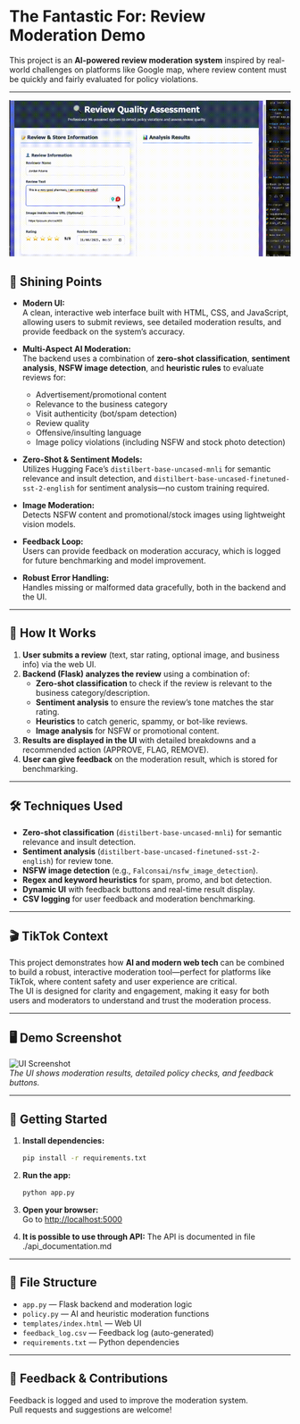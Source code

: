 # The Fantastic For: Review Moderation Demo

This project is an **AI-powered review moderation system** inspired by real-world challenges on platforms like Google map, where review content must be quickly and fairly evaluated for policy violations.

---

![Demo GIF](output.gif)

## 🌟 Shining Points

- **Modern UI:**  
  A clean, interactive web interface built with HTML, CSS, and JavaScript, allowing users to submit reviews, see detailed moderation results, and provide feedback on the system’s accuracy.

- **Multi-Aspect AI Moderation:**  
  The backend uses a combination of **zero-shot classification**, **sentiment analysis**, **NSFW image detection**, and **heuristic rules** to evaluate reviews for:
  - Advertisement/promotional content
  - Relevance to the business category
  - Visit authenticity (bot/spam detection)
  - Review quality
  - Offensive/insulting language
  - Image policy violations (including NSFW and stock photo detection)

- **Zero-Shot & Sentiment Models:**  
  Utilizes Hugging Face’s `distilbert-base-uncased-mnli` for semantic relevance and insult detection, and `distilbert-base-uncased-finetuned-sst-2-english` for sentiment analysis—no custom training required.

- **Image Moderation:**  
  Detects NSFW content and promotional/stock images using lightweight vision models.

- **Feedback Loop:**  
  Users can provide feedback on moderation accuracy, which is logged for future benchmarking and model improvement.

- **Robust Error Handling:**  
  Handles missing or malformed data gracefully, both in the backend and the UI.

---

## 🚀 How It Works

1. **User submits a review** (text, star rating, optional image, and business info) via the web UI.
2. **Backend (Flask) analyzes the review** using a combination of:
    - **Zero-shot classification** to check if the review is relevant to the business category/description.
    - **Sentiment analysis** to ensure the review’s tone matches the star rating.
    - **Heuristics** to catch generic, spammy, or bot-like reviews.
    - **Image analysis** for NSFW or promotional content.
3. **Results are displayed in the UI** with detailed breakdowns and a recommended action (APPROVE, FLAG, REMOVE).
4. **User can give feedback** on the moderation result, which is stored for benchmarking.

---

## 🛠️ Techniques Used

- **Zero-shot classification** (`distilbert-base-uncased-mnli`) for semantic relevance and insult detection.
- **Sentiment analysis** (`distilbert-base-uncased-finetuned-sst-2-english`) for review tone.
- **NSFW image detection** (e.g., `Falconsai/nsfw_image_detection`).
- **Regex and keyword heuristics** for spam, promo, and bot detection.
- **Dynamic UI** with feedback buttons and real-time result display.
- **CSV logging** for user feedback and moderation benchmarking.

---

## 🎬 TikTok Context

This project demonstrates how **AI and modern web tech** can be combined to build a robust, interactive moderation tool—perfect for platforms like TikTok, where content safety and user experience are critical.  
The UI is designed for clarity and engagement, making it easy for both users and moderators to understand and trust the moderation process.

---

## 🖥️ Demo Screenshot

![UI Screenshot](screenshot.png)  
*The UI shows moderation results, detailed policy checks, and feedback buttons.*

---

## 🏁 Getting Started

1. **Install dependencies:**
    ```bash
    pip install -r requirements.txt
    ```
2. **Run the app:**
    ```bash
    python app.py
    ```
3. **Open your browser:**  
   Go to [http://localhost:5000](http://localhost:5000)

4. **It is possible to use through API:**
   The API is documented in file ./api_documentation.md
---

## 📂 File Structure

- `app.py` — Flask backend and moderation logic
- `policy.py` — AI and heuristic moderation functions
- `templates/index.html` — Web UI
- `feedback_log.csv` — Feedback log (auto-generated)
- `requirements.txt` — Python dependencies

---

## 🙌 Feedback & Contributions
Feedback is logged and used to improve the moderation system.  
Pull requests and suggestions are welcome!
